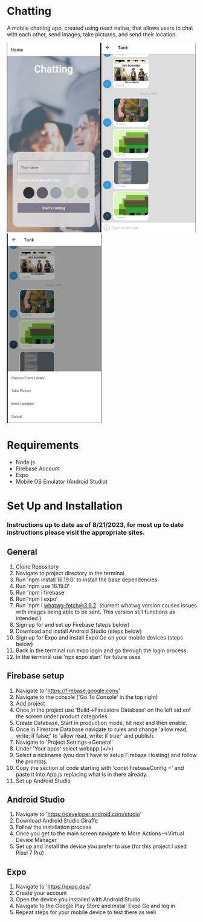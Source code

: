 # Chatting

A mobile chatting app, created using react native, that allows users to chat with each other, send images, take pictures, and send their location.

<img src="https://github.com/Tankurt89/Chatting/blob/master/assets/Home.png" width="250" height="500" /><img src="https://github.com/Tankurt89/Chatting/blob/master/assets/Chat.png" width="250" height="500" /> <img src="https://github.com/Tankurt89/Chatting/blob/master/assets/Action.png" width="250" height="500" />

# Requirements

- Node.js
- Firebase Account
- Expo
- Mobile OS Emulator (Android Studio)

# Set Up and Installation

### Instructions up to date as of 8/21/2023, for most up to date instructions please visit the appropriate sites.

## General

1. Clone Repository
2. Navigate to project directory in the terminal.
3. Run 'npm install 16.19.0' to install the base dependencies
4. Run 'npm use 16.19.0'
5. Run 'npm i firebase'
6. Run 'npm i expo'
7. Run 'npm i whatwg-fetch@3.6.2' (current whatwg version causes issues with images being able to be sent. This version still functions as intended.)
8. Sign up for and set up Firebase (steps below)
9. Download and install Android Studio (steps below)
10. Sign up for Expo and install Expo Go on your mobile devices (steps below)
11. Back in the terminal run expo login and go through the login process.
12. In the terminal use 'npx expo start' for future uses

## Firebase setup

1. Navigate to 'https://firebase.google.com/'
2. Navigate to the console ('Go To Console' in the top right)
3. Add project
4. Once in the project use 'Build->Firesstore Database' on the left sid eof the screen under product categories
5. Create Database, Start in production mode, hit next and then enable.
6. Once in Firestore Database navigate to rules and change 'allow read, write: if false;' to 'allow read, write: if true;' and publish.
7. Navigate to 'Project Settings->General'
8. Under 'Your apps' select webapp (</>)
9. Select a nickname (you don't have to setup Firebase Hosting) and follow the prompts.
10. Copy the section of code starting with 'const firebaseConfig =' and paste it into App.js replacing what is in there already.
11. Set up Android Studio

## Android Studio

1. Navigate to 'https://developer.android.com/studio'
2. Download Android Studio Giraffe
3. Follow the installation process
4. Once you get to the main screen navigate to More Actions-->Virtual Device Manager
5. Set up and install the device you prefer to use (for this project I used Pixel 7 Pro)

## Expo

1. Navigate to 'https://expo.dev/'
1. Create your account
1. Open the device you installed with Android Studio
1. Navigate to the Google Play Store and install Expo Go and log in
1. Repeat steps for your mobile device to test there as well
